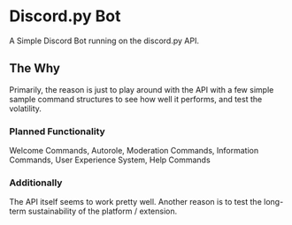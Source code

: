 # Discord.py Bot
A Simple Discord Bot running on the discord.py API.

## The Why
Primarily, the reason is just to play around with the API with a few simple sample command structures to see how well it performs, and test the volatility.

### Planned Functionality
Welcome Commands, Autorole, Moderation Commands, Information Commands, User Experience System, Help Commands 

### Additionally
The API itself seems to work pretty well. Another reason is to test the long-term sustainability of the platform / extension.
